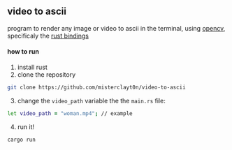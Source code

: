 ## video to ascii
program to render any image or video to ascii in the terminal, using [opencv](https://opencv.org/), specificaly the [rust bindings](https://github.com/twistedfall/opencv-rust)

#### how to run
1. install rust
2. clone the repository

```zsh
git clone https://github.com/misterclayt0n/video-to-ascii
```

3. change the `video_path` variable the the `main.rs` file:

```zsh
let video_path = "woman.mp4"; // example
```

4. run it!

```zsh
cargo run
```
